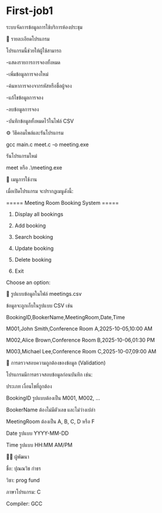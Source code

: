 # First-job1
ระบบจัดการข้อมูลการใช้บริการห้องประชุม

📘 รายละเอียดโปรแกรม

โปรแกรมนี้ช่วยให้ผู้ใช้สามารถ

-แสดงรายการการจองทั้งหมด

-เพิ่มข้อมูลการจองใหม่

-ค้นหาการจองจากรหัสหรือชื่อผู้จอง

-แก้ไขข้อมูลการจอง

-ลบข้อมูลการจอง

-บันทึกข้อมูลทั้งหมดไว้ในไฟล์ CSV

⚙️ วิธีคอมไพล์และรันโปรแกรม

gcc main.c meet.c -o meeting.exe

รันโปรแกรมใหม่

meet หรือ .\meeting.exe

🧭 เมนูการใช้งาน

เมื่อเปิดโปรแกรม จะปรากฏเมนูดังนี้:

===== Meeting Room Booking System =====

1. Display all bookings

2. Add booking

3. Search booking

4. Update booking

5. Delete booking

6. Exit

Choose an option:

💾 รูปแบบข้อมูลในไฟล์ meetings.csv

ข้อมูลจะถูกเก็บในรูปแบบ CSV เช่น

BookingID,BookerName,MeetingRoom,Date,Time

M001,John Smith,Conference Room A,2025-10-05,10:00 AM

M002,Alice Brown,Conference Room B,2025-10-06,01:30 PM

M003,Michael Lee,Conference Room C,2025-10-07,09:00 AM

🧩 การตรวจสอบความถูกต้องของข้อมูล (Validation)

โปรแกรมมีการตรวจสอบข้อมูลก่อนบันทึก เช่น:

ประเภท	เงื่อนไขที่ถูกต้อง

BookingID	รูปแบบต้องเป็น M001, M002, …

BookerName	ต้องไม่มีตัวเลข และไม่ว่างเปล่า

MeetingRoom	ต้องเป็น A, B, C, D หรือ F

Date	รูปแบบ YYYY-MM-DD

Time	รูปแบบ HH:MM AM/PM

👨‍💻 ผู้พัฒนา

ชื่อ: ปุณณวิช กำธร

วิชา: prog fund

ภาษาโปรแกรม: C

Compiler: GCC
